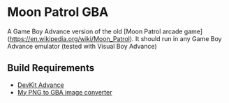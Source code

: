 # Moon Patrol GBA
A Game Boy Advance version of the old [Moon Patrol arcade game] (https://en.wikipedia.org/wiki/Moon_Patrol).
It should run in any Game Boy Advance emulator (tested with Visual Boy Advance)

## Build Requirements
- [DevKit Advance](http://devkitadv.sourceforge.net/)
- [My PNG to GBA image converter](https://github.com/IanFinlayson/moonpatrol-gba)
